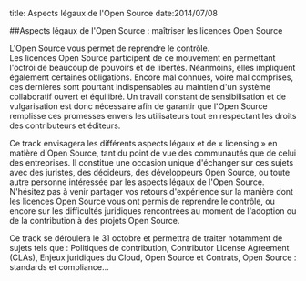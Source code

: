 title: Aspects légaux de l'Open Source 
date:2014/07/08


##Aspects légaux de l'Open Source : maîtriser les licences Open Source  

L'Open Source vous permet de reprendre le contrôle.  
Les licences Open Source participent de ce mouvement en permettant l'octroi de beaucoup de pouvoirs et de libertés. 
Néanmoins, elles impliquent également certaines obligations. 
Encore mal connues, voire mal comprises, ces dernières sont pourtant indispensables au maintien d'un système collaboratif 
ouvert et équilibré. 
Un travail constant de sensibilisation et de vulgarisation est donc nécessaire afin de garantir que l'Open Source remplisse
ces promesses envers les utilisateurs tout en respectant les droits des contributeurs et éditeurs.


Ce track envisagera les différents aspects légaux et de « licensing » en matière d'Open Source, 
tant du point de vue des communautés que de celui des entreprises. Il constitue une occasion unique d'échanger 
sur ces sujets avec des juristes, des décideurs, des développeurs Open Source, ou toute autre personne intéressée 
par les aspects légaux de l'Open Source. N'hésitez pas à venir partager vos retours d'expérience sur la manière dont 
les licences Open Source vous ont permis de reprendre le contrôle, ou encore sur les difficultés juridiques rencontrées 
au moment de l'adoption ou de la contribution à des projets Open Source.  


Ce track se déroulera le 31 octobre et permettra de traiter notamment de sujets tels que :
Politiques de contribution, Contributor License Agreement (CLAs), Enjeux juridiques du Cloud, Open Source et Contrats,
Open Source : standards et compliance… 
